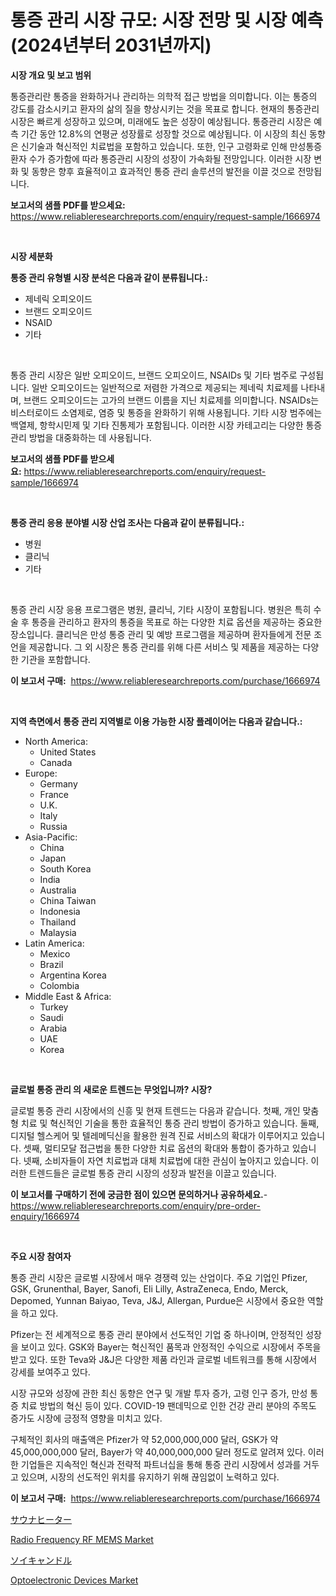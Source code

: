 <p><h1>통증 관리 시장 규모: 시장 전망 및 시장 예측 (2024년부터 2031년까지)</h1></p><p><strong>시장 개요 및 보고 범위</strong></p>
<p><p>통증관리란 통증을 완화하거나 관리하는 의학적 접근 방법을 의미합니다. 이는 통증의 강도를 감소시키고 환자의 삶의 질을 향상시키는 것을 목표로 합니다. 현재의 통증관리 시장은 빠르게 성장하고 있으며, 미래에도 높은 성장이 예상됩니다. 통증관리 시장은 예측 기간 동안 12.8%의 연평균 성장률로 성장할 것으로 예상됩니다. 이 시장의 최신 동향은 신기술과 혁신적인 치료법을 포함하고 있습니다. 또한, 인구 고령화로 인해 만성통증 환자 수가 증가함에 따라 통증관리 시장의 성장이 가속화될 전망입니다. 이러한 시장 변화 및 동향은 향후 효율적이고 효과적인 통증 관리 솔루션의 발전을 이끌 것으로 전망됩니다.</p></p>
<p><strong>보고서의 샘플 PDF를 받으세요:</strong> <a href="https://www.reliableresearchreports.com/enquiry/request-sample/1666974">https://www.reliableresearchreports.com/enquiry/request-sample/1666974</a></p>
<p>&nbsp;</p>
<p><strong>시장 세분화</strong></p>
<p><strong>통증 관리 유형별 시장 분석은 다음과 같이 분류됩니다.:</strong></p>
<p><ul><li>제네릭 오피오이드</li><li>브랜드 오피오이드</li><li>NSAID</li><li>기타</li></ul></p>
<p>&nbsp;</p>
<p><p>통증 관리 시장은 일반 오피오이드, 브랜드 오피오이드, NSAIDs 및 기타 범주로 구성됩니다. 일반 오피오이드는 일반적으로 저렴한 가격으로 제공되는 제네릭 치료제를 나타내며, 브랜드 오피오이드는 고가의 브랜드 이름을 지닌 치료제를 의미합니다. NSAIDs는 비스터로이드 소염제로, 염증 및 통증을 완화하기 위해 사용됩니다. 기타 시장 범주에는 백열제, 항학시민제 및 기타 진통제가 포함됩니다. 이러한 시장 카테고리는 다양한 통증 관리 방법을 대중화하는 데 사용됩니다.</p></p>
<p><strong>보고서의 샘플 PDF를 받으세요:</strong>&nbsp;<a href="https://www.reliableresearchreports.com/enquiry/request-sample/1666974">https://www.reliableresearchreports.com/enquiry/request-sample/1666974</a></p>
<p>&nbsp;</p>
<p><strong> 통증 관리 응용 분야별 시장 산업 조사는 다음과 같이 분류됩니다.:</strong></p>
<p><ul><li>병원</li><li>클리닉</li><li>기타</li></ul></p>
<p>&nbsp;</p>
<p><p>통증 관리 시장 응용 프로그램은 병원, 클리닉, 기타 시장이 포함됩니다. 병원은 특히 수술 후 통증을 관리하고 환자의 통증을 목표로 하는 다양한 치료 옵션을 제공하는 중요한 장소입니다. 클리닉은 만성 통증 관리 및 예방 프로그램을 제공하며 환자들에게 전문 조언을 제공합니다. 그 외 시장은 통증 관리를 위해 다른 서비스 및 제품을 제공하는 다양한 기관을 포함합니다.</p></p>
<p><strong>이 보고서 구매:</strong>&nbsp; <a href="https://www.reliableresearchreports.com/purchase/1666974">https://www.reliableresearchreports.com/purchase/1666974</a></p>
<p>&nbsp;</p>
<p><strong>지역 측면에서 통증 관리 지역별로 이용 가능한 시장 플레이어는 다음과 같습니다.:</strong></p>
<p><ul>
    <li>
        North America:
        <ul>
            <li>United States</li>
            <li>Canada</li>
        </ul>
    </li>
    <li>
        Europe:
        <ul>
            <li>Germany</li>
            <li>France</li>
            <li>U.K.</li>
            <li>Italy</li>
            <li>Russia</li>
        </ul>
    </li>
    <li>
        Asia-Pacific:
        <ul>
            <li>China</li>
            <li>Japan</li>
            <li>South Korea</li>
            <li>India</li>
            <li>Australia</li>
            <li>China Taiwan</li>
            <li>Indonesia</li>
            <li>Thailand</li>
            <li>Malaysia</li>
        </ul>
    </li>
    <li>
        Latin America:
        <ul>
            <li>Mexico</li>
            <li>Brazil</li>
            <li>Argentina Korea</li>
            <li>Colombia</li>
        </ul>
    </li>
    <li>
        Middle East & Africa:
        <ul>
            <li>Turkey</li>
            <li>Saudi</li>
            <li>Arabia</li>
            <li>UAE</li>
            <li>Korea</li>
        </ul>
    </li>
    </ul></p>
<p>&nbsp;</p>
<p><strong>글로벌 통증 관리 의 새로운 트렌드는 무엇입니까? 시장?</strong></p>
<p><p>글로벌 통증 관리 시장에서의 신흥 및 현재 트렌드는 다음과 같습니다. 첫째, 개인 맞춤형 치료 및 혁신적인 기술을 통한 효율적인 통증 관리 방법이 증가하고 있습니다. 둘째, 디지털 헬스케어 및 텔레메딕신을 활용한 원격 진료 서비스의 확대가 이루어지고 있습니다. 셋째, 멀티모달 접근법을 통한 다양한 치료 옵션의 확대와 통합이 증가하고 있습니다. 넷째, 소비자들이 자연 치료법과 대체 치료법에 대한 관심이 높아지고 있습니다. 이러한 트렌드들은 글로벌 통증 관리 시장의 성장과 발전을 이끌고 있습니다.</p></p>
<p><strong>이 보고서를 구매하기 전에 궁금한 점이 있으면 문의하거나 공유하세요.</strong>- <a href="https://www.reliableresearchreports.com/enquiry/pre-order-enquiry/1666974">https://www.reliableresearchreports.com/enquiry/pre-order-enquiry/1666974</a></p>
<p>&nbsp;</p>
<p><strong>주요 시장 참여자</strong></p>
<p><p>통증 관리 시장은 글로벌 시장에서 매우 경쟁력 있는 산업이다. 주요 기업인 Pfizer, GSK, Grunenthal, Bayer, Sanofi, Eli Lilly, AstraZeneca, Endo, Merck, Depomed, Yunnan Baiyao, Teva, J&J, Allergan, Purdue은 시장에서 중요한 역할을 하고 있다.</p><p>Pfizer는 전 세계적으로 통증 관리 분야에서 선도적인 기업 중 하나이며, 안정적인 성장을 보이고 있다. GSK와 Bayer는 혁신적인 품목과 안정적인 수익으로 시장에서 주목을 받고 있다. 또한 Teva와 J&J은 다양한 제품 라인과 글로벌 네트워크를 통해 시장에서 강세를 보여주고 있다.</p><p>시장 규모와 성장에 관한 최신 동향은 연구 및 개발 투자 증가, 고령 인구 증가, 만성 통증 치료 방법의 혁신 등이 있다. COVID-19 팬데믹으로 인한 건강 관리 분야의 주목도 증가도 시장에 긍정적 영향을 미치고 있다.</p><p>구체적인 회사의 매출액은 Pfizer가 약 52,000,000,000 달러, GSK가 약 45,000,000,000 달러, Bayer가 약 40,000,000,000 달러 정도로 알려져 있다. 이러한 기업들은 지속적인 혁신과 전략적 파트너십을 통해 통증 관리 시장에서 성과를 거두고 있으며, 시장의 선도적인 위치를 유지하기 위해 끊임없이 노력하고 있다.</p></p>
<p><strong>이 보고서 구매:</strong>&nbsp;&nbsp;<a href="https://www.reliableresearchreports.com/purchase/1666974">https://www.reliableresearchreports.com/purchase/1666974</a></p>
<p><p><a href="https://medium.com/@attyourniture/%E3%82%B5%E3%82%A6%E3%83%8A%E3%83%92%E3%83%BC%E3%82%BF%E3%83%BC%E5%B8%82%E5%A0%B4%E8%AA%BF%E6%9F%BB%E3%83%AC%E3%83%9D%E3%83%BC%E3%83%88-%E3%81%9D%E3%81%AE%E6%AD%B4%E5%8F%B2%E3%81%A82031%E5%B9%B4%E3%81%BE%E3%81%A7%E3%81%AE%E4%BA%88%E6%B8%AC-e19eee2e7b8e">サウナヒーター</a></p><p><a href="https://github.com/pgtimber/Market-Research-Report-List-2/blob/main/radio-frequency-rf-mems-market.md">Radio Frequency RF MEMS Market</a></p><p><a href="https://medium.com/@gregoriookeefe2023/%E5%A4%A7%E8%B1%86%E3%82%AD%E3%83%A3%E3%83%B3%E3%83%89%E3%83%AB%E5%B8%82%E5%A0%B4-%E5%B8%82%E5%A0%B4%E3%82%B7%E3%82%A7%E3%82%A2-%E5%B8%82%E5%A0%B4%E3%83%88%E3%83%AC%E3%83%B3%E3%83%89-%E3%81%8A%E3%82%88%E3%81%B3%E5%B0%86%E6%9D%A5%E3%81%AE%E6%88%90%E9%95%B7%E3%82%92%E6%8E%A2%E3%82%8B-97b204443315">ソイキャンドル</a></p><p><a href="https://github.com/lataunyatinikmelvin59ilbd0dv/Market-Research-Report-List-1/blob/main/optoelectronic-devices-market.md">Optoelectronic Devices Market</a></p></p>
